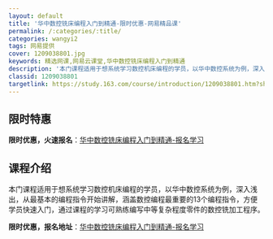 ```yaml
---
layout: default
title: '华中数控铣床编程入门到精通-限时优惠-网易精品课'
permalink: /:categories/:title/
categories: wangyi2
tags: 网易提供
cover: 1209038801.jpg
keywords: 精选网课,网易云课堂,华中数控铣床编程入门到精通
description: '本门课程适用于想系统学习数控机床编程的学员，以华中数控系统为例，深入浅出，从最基本的编程指令开始讲解，涵盖数控编程最重要'
classid: 1209038801
targetlink: https://study.163.com/course/introduction/1209038801.htm?share=1&shareId=1025206652&utm_campaign=share&utm_medium=iphoneShare&utm_source=&utm_u=1025206652
---
```


## 限时特惠

**限时优惠，火速报名**：[华中数控铣床编程入门到精通-报名学习](https://study.163.com/course/introduction/1209038801.htm?share=1&shareId=1025206652&utm_campaign=share&utm_medium=iphoneShare&utm_source=&utm_u=1025206652)

## 课程介绍

本门课程适用于想系统学习数控机床编程的学员，以华中数控系统为例，深入浅出，从最基本的编程指令开始讲解，涵盖数控编程最重要的13个编程指令，方便学员快速入门，通过课程的学习可熟练编写中等复杂程度零件的数控铣加工程序。

**限时优惠，报名地址**：[华中数控铣床编程入门到精通-报名学习](https://study.163.com/course/introduction/1209038801.htm?share=1&shareId=1025206652&utm_campaign=share&utm_medium=iphoneShare&utm_source=&utm_u=1025206652)

